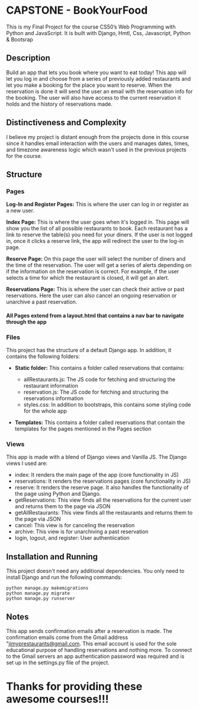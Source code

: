 # CAPSTONE - BookYourFood

This is my Final Project for the course CS50’s Web Programming with Python and JavaScript. It is built with Django, Hmtl, Css, Javascript, Python & Bootsrap

## Description

Build an app that lets you book where you want to eat today! This app will let you log in and choose from a series of previously added restaurants and let you make a booking for the place you want to reserve.
When the reservation is done it will send the user an email with the reservation info for the booking. The user will also have access to the current reservation it holds and the history of reservations made.

## Distinctiveness and Complexity

I believe my project is distant enough from the projects done in this course since it handles email interaction with the users and manages dates, times, and timezone awareness logic which wasn't used in the previous projects for the course.

## Structure
### Pages  
**Log-In and Register Pages:** This is where the user can log in or register as a new user.

**Index Page:** This is where the user goes when it's logged in. This page will show you the list of all possible restaurants to book. Each restaurant has a link to reserve the table(s) you need for your diners. If the user is not logged in, once it clicks a reserve link, the app will redirect the user to the log-in page.

**Reserve Page:** On this page the user will select the number of diners and the time of the reservation. The user will get a series of alerts depending on if the information on the reservation is correct. For example, if the user selects a time for which the restaurant is closed, it will get an alert.

**Reservations Page:** This is where the user can check their active or past reservations. Here the user can also cancel an ongoing reservation or unarchive a past reservation.

#### All Pages extend from a layout.html that contains a nav bar to navigate through the app

### Files
This project has the structure of a default Django app. In addition, it contains the following folders:
* **Static folder:** This contains a folder called reservations that contains:
  - allRestaurants.js: The JS code for fetching and structuring the restaurant information
  - reservation.js: The JS code for fetching and structuring the reservations information
  - styles.css: In addition to bootstraps, this contains some styling code for the whole app

* **Templates:** This contains a folder called reservations that contain the templates for the pages mentioned in the Pages section

### Views
This app is made with a blend of Django views and Vanilla JS. The Django views I used are:
- index: It renders the main page of the app (core functionality in JS)
- reservations: It renders the reservations pages (core functionality in JS)
- reserve: It renders the reserve page. It also handles the functionality of the page using Python and Django.
- getReservations: This view finds all the reservations for the current user and returns them to the page via JSON
- getAllRestaurants: This view finds all the restaurants and returns them to the page via JSON
- cancel: This view is for canceling the reservation
- archive: This view is for unarchiving a past reservation
- login, logout, and register: User authentiication

## Installation and Running
This project doesn't need any additional dependencies.
You only need to install Django and run the following commands:
```
python manage.py makemigrations
python manage.py migrate 
python manage.py runserver
```
## Notes
This app sends confirmation emails after a reservation is made. The confirmation emails come from the Gmail address "jimyprestaurants@gmail.com.
This email account is used for the sole educational purpose of handling reservations and nothing more. To connect to the Gmail servers an app authentication password was required and is set up in the settings.py file of the project.

# Thanks for providing these awesome courses!!!


